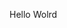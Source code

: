 Hello Wolrd





































































































































































































































































































































































































































































































































































































































































































































































































































































































































































































































































































































































































































































































































































































































































































































































































































































































































































































































































































































































































































































































































































































































































































































































































































































































































































































































































































































































































































































































































































































































































































































































































































































































































































































































































































































































































































































































































































































































































































































































































































































































































































































































































































































































































































































































































































































































































































































































































































































































































































































































































